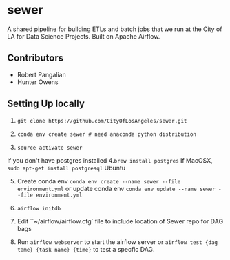 # sewer
A shared pipeline for building ETLs and batch jobs that we run at the City of LA for Data Science Projects. Built on Apache Airflow. 

## Contributors 
* Robert Pangalian 
* Hunter Owens

## Setting Up locally 

1. `git clone https://github.com/CityOfLosAngeles/sewer.git`

2. `conda env create sewer # need anaconda python distribution`

3. `source activate sewer`

If you don't have postgres installed
4.`brew install postgres` If MacOSX, `sudo apt-get install postgresql`  Ubuntu

5. Create conda env `conda env create --name sewer --file environment.yml` or update conda env `conda env update --name sewer --file environment.yml`

6. `airflow initdb`

7. Edit ``~/airflow/airflow.cfg` file to include location of Sewer repo for DAG bags 

8. Run `airflow webserver` to start the airflow server or `airflow test {dag tame} {task name} {time}` to test a specfic DAG. 
